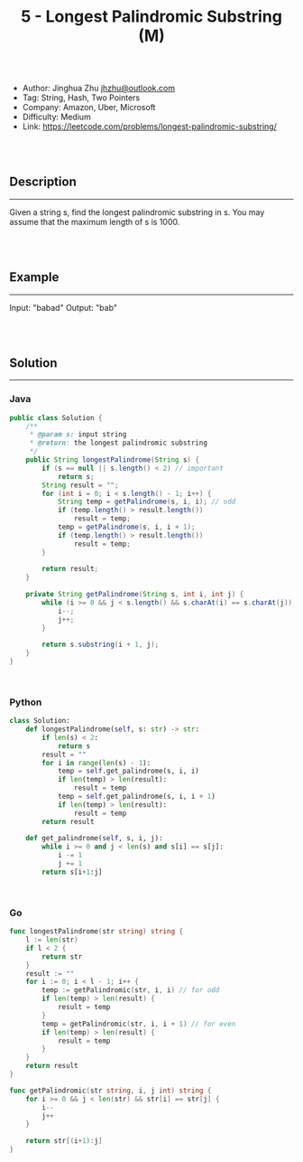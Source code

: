 # <center>5 - Longest Palindromic Substring (M)</center> 



<br></br>

* Author: Jinghua Zhu <jhzhu@outlook.com>
* Tag: String, Hash, Two Pointers
* Company: Amazon, Uber, Microsoft
* Difficulty: Medium
* Link: https://leetcode.com/problems/longest-palindromic-substring/

<br></br>



## Description
----
Given a string s, find the longest palindromic substring in s. You may assume that the maximum length of s is 1000.

<br></br>



## Example
----
Input: "babad"
Output: "bab"

<br></br>



## Solution
----
### Java
```java
public class Solution {
    /**
     * @param s: input string
     * @return: the longest palindromic substring
     */
    public String longestPalindrome(String s) {
        if (s == null || s.length() < 2) // important
            return s;
        String result = "";
        for (int i = 0; i < s.length() - 1; i++) {
            String temp = getPalindrome(s, i, i); // odd 
            if (temp.length() > result.length())
                result = temp;
            temp = getPalindrome(s, i, i + 1);
            if (temp.length() > result.length())
                result = temp;
        }
        
        return result;
    }
    
    private String getPalindrome(String s, int i, int j) {
        while (i >= 0 && j < s.length() && s.charAt(i) == s.charAt(j)) {
            i--;
            j++;
        }
        
        return s.substring(i + 1, j);
    }
}
```

<br>


### Python
```python
class Solution:
    def longestPalindrome(self, s: str) -> str:
        if len(s) < 2:
            return s
        result = ""
        for i in range(len(s) - 1):
            temp = self.get_palindrome(s, i, i)
            if len(temp) > len(result):
                result = temp
            temp = self.get_palindrome(s, i, i + 1)
            if len(temp) > len(result):
                result = temp
        return result
    
    def get_palindrome(self, s, i, j):
        while i >= 0 and j < len(s) and s[i] == s[j]:
            i -= 1
            j += 1
        return s[i+1:j]
```

<br>


### Go
```go
func longestPalindrome(str string) string {
    l := len(str)
    if l < 2 {
        return str
    }
    result := ""
    for i := 0; i < l - 1; i++ {
        temp := getPalindromic(str, i, i) // for odd
        if len(temp) > len(result) {
            result = temp
        }
        temp = getPalindromic(str, i, i + 1) // for even
        if len(temp) > len(result) {
            result = temp
        }
    }
    return result
}

func getPalindromic(str string, i, j int) string {
    for i >= 0 && j < len(str) && str[i] == str[j] {
        i--
        j++
    }
    
    return str[(i+1):j]
}
```
